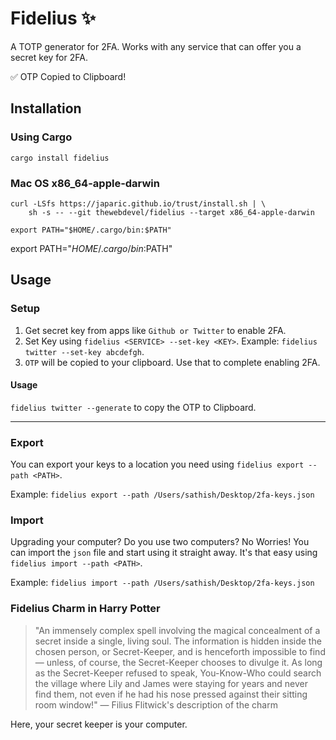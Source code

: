 # Fidelius ✨
A TOTP generator for 2FA. Works with any service that can offer you a secret key for 2FA.

✅ OTP Copied to Clipboard!

## Installation

### Using Cargo

```
cargo install fidelius
```

### Mac OS x86_64-apple-darwin

```
curl -LSfs https://japaric.github.io/trust/install.sh | \
    sh -s -- --git thewebdevel/fidelius --target x86_64-apple-darwin

export PATH="$HOME/.cargo/bin:$PATH"
```

export PATH="$HOME/.cargo/bin:$PATH"


## Usage

### Setup
1. Get secret key from apps like `Github or Twitter` to enable 2FA.
2. Set Key using `fidelius <SERVICE> --set-key <KEY>`. Example: `fidelius twitter --set-key abcdefgh`.
3. `OTP` will be copied to your clipboard. Use that to complete enabling 2FA.

#### Usage
`fidelius twitter --generate` to copy the OTP to Clipboard.

---

### Export
You can export your keys to a location you need using `fidelius export --path <PATH>`.

Example: `fidelius export --path /Users/sathish/Desktop/2fa-keys.json`


### Import
Upgrading your computer? Do you use two computers? No Worries! You can import the `json` file and start using it straight away. It's that easy using `fidelius import --path <PATH>`.

Example: `fidelius import --path /Users/sathish/Desktop/2fa-keys.json`


### Fidelius Charm in Harry Potter

>    "An immensely complex spell involving the magical concealment of a secret inside a single, living soul. The information is hidden inside the chosen person, or Secret-Keeper, and is henceforth impossible to find — unless, of course, the Secret-Keeper chooses to divulge it. As long as the Secret-Keeper refused to speak, You-Know-Who could search the village where Lily and James were staying for years and never find them, not even if he had his nose pressed against their sitting room window!"
    — Filius Flitwick's description of the charm

Here, your secret keeper is your computer.